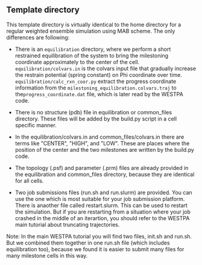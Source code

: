 ## Template directory ##

This template directory is virtually identical to the home directory for a regular weighted ensemble simulation using MAB scheme. The only differences are following:

* There is an ```equilibration``` directory, where we perform a short restrained equilibration of the system to bring the milestoning coordinate approximately to the center of the cell. ```equilibration/colvars.in``` is the colvars input file that gradually increase the restrain potential (spring constant) on Phi coordinate over time. ```equilibration/calc_rxn_coor.py``` extract the progress coordinate information from the ```milestoning_equilibration.colvars.traj``` to the```progress_coordinate.dat``` file, which is later read by the WESTPA code.

* There is no structure (pdb) file in equilibration or common_files directory. These files will be added by the build.py script in a cell specific manner.

* In the equilibration/colvars.in and common_files/colvars.in there are terms like "CENTER", "HIGH", and "LOW". These are places where the position of the center and the two milestones are written by the build.py code. 

* The topology (.psf) and parameter (.prm) files are already provided in the equilibration and common_files directory, because they are identical for all cells. 

* Two job submissions files (run.sh and run.slurm) are provided. You can use the one which is most suitable for your job submission platform. There is anaother file called restart.slurm. This can be used to restart the simulation. But if you are restarting from a situation where your job crashed in the middle of an iterartion, you should refer to the WESTPA main tutorial about truncating trajectories.

Note: In the main WESTPA tutorial you will find two files, init.sh and run.sh. But we combined them together in one run.sh file (which includes equilibration too), because we found it is easier to submit many files for many milestone cells in this way. 
